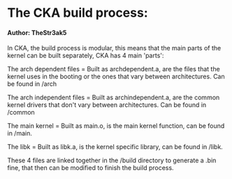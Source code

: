 # The CKA build process:
#### Author: TheStr3ak5

In CKA, the build process is modular, this means that the main parts of the kernel can be built separately, CKA has
4 main 'parts':

The arch dependent files = Built as archdependent.a, are the files that the kernel uses in the booting or the ones
that vary between architectures. Can be found in /arch

The arch independent files = Built as archindependent.a, are the common kernel drivers that don't vary between architectures.
Can be found in /common

The main kernel = Built as main.o, is the main kernel function, can be found in /main. 

The libk = Built as libk.a, is the kernel specific library, can be found in /libk.

These 4 files are linked together in the /build directory to generate a .bin fine, that then can be modified to
finish the build process.